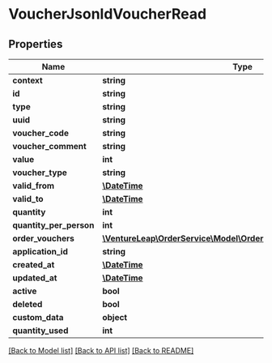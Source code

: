 # VoucherJsonldVoucherRead

## Properties
Name | Type | Description | Notes
------------ | ------------- | ------------- | -------------
**context** | **string** |  | [optional] 
**id** | **string** |  | [optional] 
**type** | **string** |  | [optional] 
**uuid** | **string** |  | [optional] 
**voucher_code** | **string** |  | [optional] 
**voucher_comment** | **string** |  | [optional] 
**value** | **int** |  | 
**voucher_type** | **string** | percentage/ammount | 
**valid_from** | [**\DateTime**](\DateTime.md) |  | 
**valid_to** | [**\DateTime**](\DateTime.md) |  | 
**quantity** | **int** |  | 
**quantity_per_person** | **int** |  | 
**order_vouchers** | [**\VentureLeap\OrderService\Model\OrderVoucherJsonldVoucherRead[]**](OrderVoucherJsonldVoucherRead.md) |  | [optional] 
**application_id** | **string** |  | [optional] 
**created_at** | [**\DateTime**](\DateTime.md) |  | [optional] 
**updated_at** | [**\DateTime**](\DateTime.md) |  | [optional] 
**active** | **bool** |  | [optional] 
**deleted** | **bool** |  | [optional] 
**custom_data** | **object** |  | [optional] 
**quantity_used** | **int** |  | [optional] 

[[Back to Model list]](../../README.md#documentation-for-models) [[Back to API list]](../../README.md#documentation-for-api-endpoints) [[Back to README]](../../README.md)


